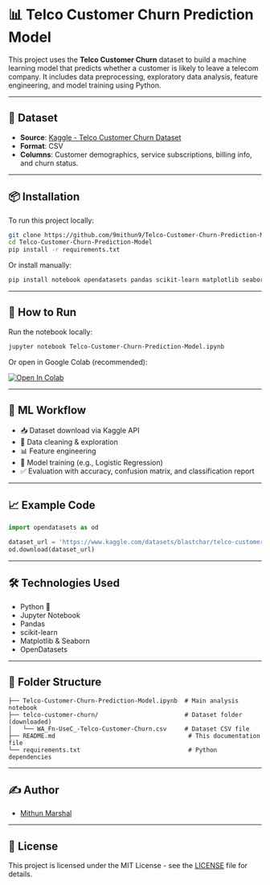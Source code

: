 # 📊 Telco Customer Churn Prediction Model

This project uses the **Telco Customer Churn** dataset to build a machine learning model that predicts whether a customer is likely to leave a telecom company. It includes data preprocessing, exploratory data analysis, feature engineering, and model training using Python.

---

## 📂 Dataset

- **Source**: [Kaggle - Telco Customer Churn Dataset](https://www.kaggle.com/datasets/blastchar/telco-customer-churn)
- **Format**: CSV
- **Columns**: Customer demographics, service subscriptions, billing info, and churn status.

---

## 📦 Installation

To run this project locally:

```bash
git clone https://github.com/9mithun9/Telco-Customer-Churn-Prediction-Model.git
cd Telco-Customer-Churn-Prediction-Model
pip install -r requirements.txt
```

Or install manually:

```bash
pip install notebook opendatasets pandas scikit-learn matplotlib seaborn
```

---

## 🚀 How to Run

Run the notebook locally:

```bash
jupyter notebook Telco-Customer-Churn-Prediction-Model.ipynb
```

Or open in Google Colab (recommended):

[![Open In Colab](https://colab.research.google.com/assets/colab-badge.svg)](https://colab.research.google.com/)

---

## 🧠 ML Workflow

- 📥 Dataset download via Kaggle API  
- 🧹 Data cleaning & exploration  
- 📊 Feature engineering  
- 🧪 Model training (e.g., Logistic Regression)  
- ✅ Evaluation with accuracy, confusion matrix, and classification report

---

## 📈 Example Code

```python
import opendatasets as od

dataset_url = 'https://www.kaggle.com/datasets/blastchar/telco-customer-churn'
od.download(dataset_url)
```

---

## 🛠 Technologies Used

- Python 🐍
- Jupyter Notebook
- Pandas
- scikit-learn
- Matplotlib & Seaborn
- OpenDatasets

---

## 📁 Folder Structure

```
├── Telco-Customer-Churn-Prediction-Model.ipynb  # Main analysis notebook
├── telco-customer-churn/                        # Dataset folder (downloaded)
│   └── WA_Fn-UseC_-Telco-Customer-Churn.csv     # Dataset CSV file
├── README.md                                     # This documentation file
└── requirements.txt                              # Python dependencies

```

---

## ✍️ Author

- [Mithun Marshal](https://github.com/9mithun9)

---

## 📜 License

This project is licensed under the MIT License - see the [LICENSE](LICENSE) file for details.
